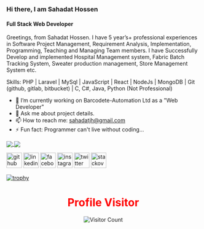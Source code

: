 
### Hi there, I am Sahadat Hossen
#### Full Stack Web Developer


Greetings, from Sahadat Hossen. I have 5 year’s+ professional experiences in Software Project Management, Requirement Analysis, Implementation, Programming, Teaching and Managing Team members. I have Successfully Develop and implemented Hospital Management system, Fabric Batch Tracking System, Sweater production management, Store Management System etc.


Skills: PHP | Laravel | MySql | JavaScript | React | NodeJs | MongoDB | Git (github, gitlab, bitbucket) | C, C#, Java, Python (Not Professional)

- 🔭 I’m currently working on Barcodete-Automation Ltd as a "Web Developer" 
- 💬 Ask me about project details. 
- 📫 How to reach me: sahadatjh@gmail.com 
- ⚡ Fun fact: Programmer can't live without coding... 

<div align="left">
  
<a href="https://github.com/sahadatjh">
  <img align="center" src="https://github-readme-stats.anuraghazra1.vercel.app/api?username=sahadatjh&show_icons=true&theme=radical&line_height=40&count_private=true"
</a>
  

<a href="https://github.com/sahadatjh?tab=repositories">
  <img align="center" src="https://github-readme-stats.anuraghazra1.vercel.app/api/top-langs/?username=sahadatjh&theme=radical&hide_langs_below=0" />
</a>

</div>

[<img src='https://cdn.jsdelivr.net/npm/simple-icons@3.0.1/icons/github.svg' alt='github' height='40'>](https://github.com/sahadatjh)  [<img src='https://cdn.jsdelivr.net/npm/simple-icons@3.0.1/icons/linkedin.svg' alt='linkedin' height='40'>](https://www.linkedin.com/in/sahadatjh)  [<img src='https://cdn.jsdelivr.net/npm/simple-icons@3.0.1/icons/facebook.svg' alt='facebook' height='40'>](https://www.facebook.com/sahadatjh)  [<img src='https://cdn.jsdelivr.net/npm/simple-icons@3.0.1/icons/instagram.svg' alt='instagram' height='40'>](https://www.instagram.com/sahadat.jh)  [<img src='https://cdn.jsdelivr.net/npm/simple-icons@3.0.1/icons/twitter.svg' alt='twitter' height='40'>](https://twitter.com/sahadatjh)  [<img src='https://cdn.jsdelivr.net/npm/simple-icons@3.0.1/icons/stackoverflow.svg' alt='stackoverflow' height='40'>](https://stackoverflow.com/users/10894511/sahadat-hossen) 


[![trophy](https://github-profile-trophy.vercel.app/?username=sahadatjh)](https://github.com/ryo-ma/github-profile-trophy)


<div align="center">

<h1 style="color:red">Profile Visitor</h1>

![Visitor Count](https://profile-counter.glitch.me/sahadatjh/count.svg)

</div>

